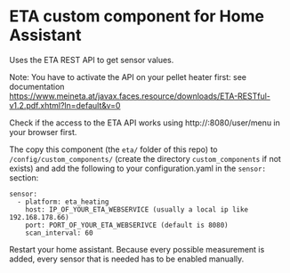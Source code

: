 # ETA custom component for Home Assistant

Uses the ETA REST API to get sensor values.

Note: You have to activate the API on your pellet heater first: see documentation https://www.meineta.at/javax.faces.resource/downloads/ETA-RESTful-v1.2.pdf.xhtml?ln=default&v=0
       
Check if the access to the ETA API works using http://<YOUR-ETA-IP>:8080/user/menu in your browser first.
 
The copy this component (the `eta/` folder of this repo) to `/config/custom_components/` (create the directory `custom_components` if not exists) and add the following to your configuration.yaml in the `sensor:` section:
```
sensor:
  - platform: eta_heating
    host: IP_OF_YOUR_ETA_WEBSERVICE (usually a local ip like 192.168.178.66)
    port: PORT_OF_YOUR_ETA_WEBSERIVCE (default is 8080)
    scan_interval: 60
```

Restart your home assistant.
Because every possible measurement is added, every sensor that is needed has to be enabled manually.
